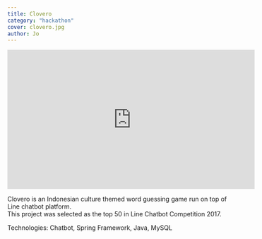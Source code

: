 ```yaml
---
title: Clovero
category: "hackathon"
cover: clovero.jpg
author: Jo
---
```


<iframe width="560" height="315" src="https://www.youtube.com/embed/WfSYXDp796E" frameborder="0" allow="accelerometer; encrypted-media; gyroscope; picture-in-picture" allowfullscreen></iframe>

Clovero is an Indonesian culture themed word guessing game run on top of Line chatbot platform.  
This project was selected as the top 50 in Line Chatbot Competition 2017.

Technologies: Chatbot, Spring Framework, Java, MySQL 
